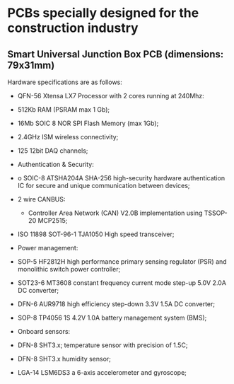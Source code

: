 # PCBs specially designed for the construction industry

## Smart Universal Junction Box PCB (dimensions: 79x31mm)

Hardware specifications are as follows:
-	QFN-56 Xtensa LX7 Processor with 2 cores running at 240Mhz:
  -	512Kb RAM (PSRAM max 1 Gb);
  -	16Mb SOIC 8 NOR SPI Flash Memory (max 1Gb);
  -	2.4GHz ISM wireless connectivity;
  -	125 12bit DAQ channels;

-	Authentication & Security:
  -	o	SOIC-8 ATSHA204A SHA-256 high-security hardware authentication IC for secure and unique communication between devices;

-	2 wire CANBUS:
	- Controller Area Network (CAN) V2.0B implementation using TSSOP-20 MCP2515;
  - ISO 11898 SOT-96-1 TJA1050 High speed transceiver;

-	Power management:
  -	SOP-5 HF2812H high performance primary sensing regulator (PSR) and monolithic switch power controller;
  -	SOT23-6 MT3608 constant frequency current mode step-up 5.0V 2.0A DC converter;
  -	DFN-6 AUR9718 high efficiency step-down 3.3V 1.5A DC converter;
  -	SOP-8 TP4056 1S 4.2V 1.0A battery management system (BMS); 

-	Onboard sensors:
  - DFN-8 SHT3.x; temperature sensor with precision of 1.5C; 
  - DFN-8 SHT3.x humidity sensor;
  - LGA-14 LSM6DS3 a 6-axis accelerometer and gyroscope;

